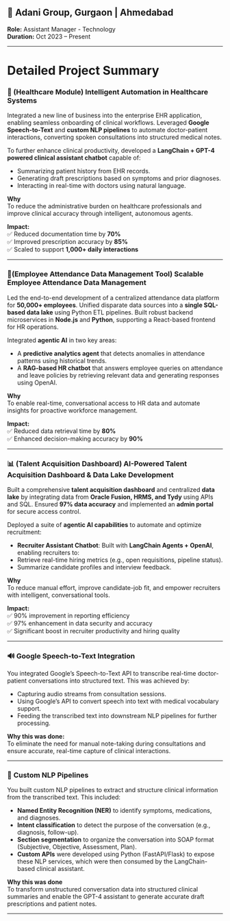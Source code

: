 
## 💼 Adani Group, Gurgaon | Ahmedabad
**Role:** Assistant Manager - Technology\
**Duration:** Oct 2023 – Present

---


# Detailed Project Summary

### 🏥 (Healthcare Module) Intelligent Automation in Healthcare Systems

Integrated a new line of business into the enterprise EHR application, enabling seamless onboarding of clinical workflows. Leveraged **Google Speech-to-Text** and **custom NLP pipelines** to automate doctor-patient interactions, converting spoken consultations into structured medical notes.

To further enhance clinical productivity, developed a **LangChain + GPT-4 powered clinical assistant chatbot** capable of:
- Summarizing patient history from EHR records.
- Generating draft prescriptions based on symptoms and prior diagnoses.
- Interacting in real-time with doctors using natural language.

**Why**  
To reduce the administrative burden on healthcare professionals and improve clinical accuracy through intelligent, autonomous agents.

**Impact:**  
✅ Reduced documentation time by **70%**  
✅ Improved prescription accuracy by **85%**  
✅ Scaled to support **1,000+ daily interactions**

---

### 👥(Employee Attendance Data Management Tool) Scalable Employee Attendance Data Management

Led the end-to-end development of a centralized attendance data platform for **50,000+ employees**. Unified disparate data sources into a **single SQL-based data lake** using Python ETL pipelines. Built robust backend microservices in **Node.js** and **Python**, supporting a React-based frontend for HR operations.

Integrated **agentic AI** in two key areas:
- A **predictive analytics agent** that detects anomalies in attendance patterns using historical trends.
- A **RAG-based HR chatbot** that answers employee queries on attendance and leave policies by retrieving relevant data and generating responses using OpenAI.

**Why**  
To enable real-time, conversational access to HR data and automate insights for proactive workforce management.

**Impact:**  
✅ Reduced data retrieval time by **80%**  
✅ Enhanced decision-making accuracy by **90%**

---

### 📊 (Talent Acquisition Dashboard) AI-Powered Talent Acquisition Dashboard & Data Lake Development

Built a comprehensive **talent acquisition dashboard** and centralized **data lake** by integrating data from **Oracle Fusion, HRMS, and Tydy** using APIs and SQL. Ensured **97% data accuracy** and implemented an **admin portal** for secure access control.

Deployed a suite of **agentic AI capabilities** to automate and optimize recruitment:
  - **Recruiter Assistant Chatbot**: Built with **LangChain Agents + OpenAI**, enabling recruiters to:
  - Retrieve real-time hiring metrics (e.g., open requisitions, pipeline status).
  - Summarize candidate profiles and interview feedback.

**Why**  
To reduce manual effort, improve candidate-job fit, and empower recruiters with intelligent, conversational tools.

**Impact:**  
✅ 90% improvement in reporting efficiency  
✅ 97% enhancement in data security and accuracy  
✅ Significant boost in recruiter productivity and hiring quality

---

### 🔊 **Google Speech-to-Text Integration**
You integrated Google’s Speech-to-Text API to transcribe real-time doctor-patient conversations into structured text. This was achieved by:
- Capturing audio streams from consultation sessions.
- Using Google’s API to convert speech into text with medical vocabulary support.
- Feeding the transcribed text into downstream NLP pipelines for further processing.

**Why this was done:**  
To eliminate the need for manual note-taking during consultations and ensure accurate, real-time capture of clinical interactions.

---

### 🧠 **Custom NLP Pipelines**
You built custom NLP pipelines to extract and structure clinical information from the transcribed text. This included:
- **Named Entity Recognition (NER)** to identify symptoms, medications, and diagnoses.
- **Intent classification** to detect the purpose of the conversation (e.g., diagnosis, follow-up).
- **Section segmentation** to organize the conversation into SOAP format (Subjective, Objective, Assessment, Plan).
- **Custom APIs** were developed using Python (FastAPI/Flask) to expose these NLP services, which were then consumed by the LangChain-based clinical assistant.

**Why this was done**  
To transform unstructured conversation data into structured clinical summaries and enable the GPT-4 assistant to generate accurate draft prescriptions and patient notes.

---
